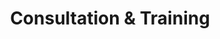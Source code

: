 ---
title: "Consultation & Training"
description: "One-to-One strategy calls where I teach you the foundations of creating a customer journey that bring in sales for any industry."
icon: "handshake"
eleventyExcludeFromCollections: false
excludeFromSitemap: true
---